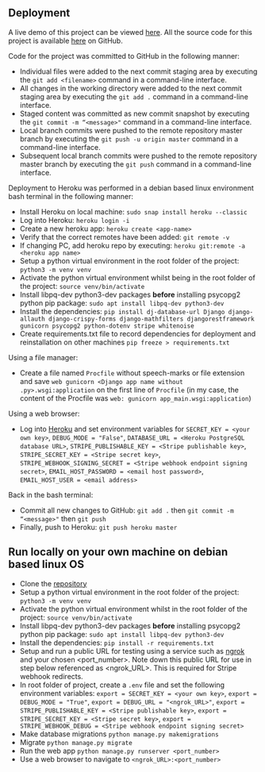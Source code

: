 ## Deployment
A live demo of this project can be viewed [here](https://tgc07-project04.herokuapp.com/).
All the source code for this project is available [here](https://github.com/andrewsui/tgc07-project04) on GitHub.

Code for the project was committed to GitHub in the following manner:
- Individual files were added to the next commit staging area by executing the `git add <filename>` command in a command-line interface.
- All changes in the working directory were added to the next commit staging area by executing the `git add .` command in a command-line interface.
- Staged content was committed as new commit snapshot by executing the `git commit -m “<message>"` command in a command-line interface.
- Local branch commits were pushed to the remote repository master branch by executing the `git push -u origin master` command in a command-line interface.
- Subsequent local branch commits were pushed to the remote repository master branch by executing the `git push` command in a command-line interface.

Deployment to Heroku was performed in a debian based linux environment bash terminal in the following manner:
- Install Heroku on local machine: `sudo snap install heroku --classic`
- Log into Heroku: `heroku login -i`
- Create a new heroku app: `heroku create <app-name>`
- Verify that the correct remotes have been added: `git remote -v`
- If changing PC, add heroku repo by executing:
`heroku git:remote -a <heroku app name>`
- Setup a python virtual environment in the root folder of the project: `python3 -m venv venv`
- Activate the python virtual environment whilst being in the root folder of the project: `source venv/bin/activate`
- Install libpq-dev python3-dev packages **before** installing psycopg2 python pip package:
`sudo apt install libpq-dev python3-dev`
- Install the dependencies: `pip install dj-database-url Django django-allauth django-crispy-forms django-mathfilters djangorestframework gunicorn psycopg2 python-dotenv stripe whitenoise`
- Create requirements.txt file to record dependencies for deployment and reinstallation on other machines `pip freeze > requirements.txt`

Using a file manager:
- Create a file named `Procfile` without speech-marks or file extension and save `web gunicorn <Django app name without .py>.wsgi:application` on the first line of `Procfile` (in my case, the content of the Procfile was `web: gunicorn app_main.wsgi:application`)

Using a web browser:
- Log into [Heroku](https://id.heroku.com/login) and set environment variables for `SECRET_KEY = <your own key>`, `DEBUG_MODE = "False"`, `DATABASE_URL = <Heroku PostgreSQL database URL>`, `STRIPE_PUBLISHABLE_KEY = <Stripe publishable key>`, `STRIPE_SECRET_KEY = <Stripe secret key>`, `STRIPE_WEBHOOK_SIGNING_SECRET = <Stripe webhook endpoint signing secret>`, `EMAIL_HOST_PASSWORD = <email host password>`, `EMAIL_HOST_USER = <email address>`

Back in the bash terminal:
- Commit all new changes to GitHub: `git add .` then `git commit -m “<message>"` then `git push`
- Finally, push to Heroku: `git push heroku master`

## Run locally on your own machine on debian based linux OS
- Clone the [repository](https://github.com/andrewsui/tgc07-project04)
- Setup a python virtual environment in the root folder of the project: `python3 -m venv venv`
- Activate the python virtual environment whilst in the root folder of the project: `source venv/bin/activate`
- Install libpq-dev python3-dev packages **before** installing psycopg2 python pip package:
`sudo apt install libpq-dev python3-dev`
- Install the dependencies: `pip install -r requirements.txt`
- Setup and run a public URL for testing using a service such as [ngrok](https://ngrok.com/) and your chosen <port_number>. Note down this public URL for use in step below referenced as <ngrok_URL>. This is required for Stripe webhook redirects.
- In root folder of project, create a `.env` file and set the following environment variables: `export = SECRET_KEY = <your own key>`, `export = DEBUG_MODE = "True"`, `export = DEBUG_URL = "<ngrok_URL>"`, `export = STRIPE_PUBLISHABLE_KEY = <Stripe publishable key>`, `export = STRIPE_SECRET_KEY = <Stripe secret key>`, `export = STRIPE_WEBHOOK_DEBUG = <Stripe webhook endpoint signing secret>`
- Make database migrations `python manage.py makemigrations`
- Migrate `python manage.py migrate`
- Run the web app `python manage.py runserver <port_number>`
- Use a web browser to navigate to `<ngrok_URL>:<port_number>`

